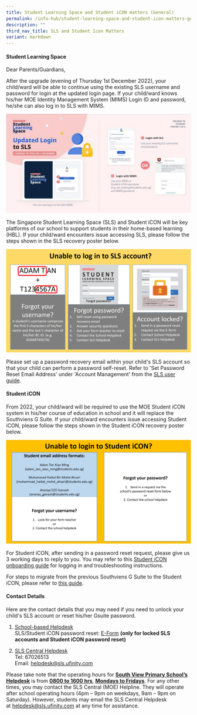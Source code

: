 ```yaml
---
title: Student Learning Space and Student iCON matters (General)
permalink: /info-hub/student-learning-space-and-student-icon-matters-general/
description: ""
third_nav_title: SLS and Student Icon Matters
variant: markdown
---
```

<h4><strong>Student Learning Space</strong></h4>
<p>Dear Parents/Guardians,</p>
<p>After the upgrade (evening of Thursday 1st December 2022),&nbsp;your child/ward will be able to continue using the existing SLS username and password for login at the updated login page. If your child/ward knows his/her MOE Identity Management System (MIMS) Login ID and password, he/she can also log in to SLS with MIMS.</p>
<img src="/images/sls.jpg">
<p>The Singapore Student Learning Space (SLS) and Student iCON will be key platforms of our school to support students in their home-based learning (HBL). If your child/ward encounters issue accessing SLS, please follow the steps shown in the SLS recovery poster below.</p>
<img src="/images/sls.png">
<p>Please set up a password recovery email within your child's SLS account so that your child can perform a password self-reset.&nbsp;Refer to 'Set Password Reset Email Address' under 'Account Management'&nbsp;from the&nbsp;<a href="https://www.learning.moe.edu.sg/login-troubleshooting/authentication/reset-sls-password-student/">SLS user guide</a>.</p>
<h4><strong>Student iCON&nbsp;</strong></h4>
<p>From 2022, your child/ward will be required to use the MOE Student iCON system in his/her course of education in school and it will replace the Southviens G Suite. If your child/ward encounters issue accessing Student iCON, please follow the steps shown in the Student iCON recovery poster below.</p>
<img src="/images/studenticon.png">
<p>For Student iCON, after sending in a password reset request, please give us 3 working days to reply to you. You may refer to this&nbsp;<a href="https://drive.google.com/file/d/1Pi1lqR1DfvO-MrXZFuqyS_HvzEI2MgQy/view?usp=sharing">Student iCON onboarding guide</a> for logging in and troubleshooting instructions.</p>
<p>For steps to migrate from the previous Southviens G Suite to the Student iCON, please refer to <a href="https://drive.google.com/file/d/1wN7nLL6QAOYVMpjO_8cZRdZ_ukcD1WTz/view?usp=sharing">this guide</a>.</p>
<h4><strong>Contact Details</strong></h4>
<p>Here are the contact details that you may need if you need to unlock your child's SLS account or reset his/her Gsuite password.</p>
<ol>
<li><u>School-based Helpdesk<br></u>SLS/Student iCON&nbsp;password reset:&nbsp;<a href="https://form.gov.sg/#!/5e0b3b70165a2e00116986d7">E-Form</a>&nbsp;<strong>(only for locked SLS accounts and Student iCON password reset)</strong></li>
</ol>
<ol start="2">
<li><u>SLS Central Helpdesk<br></u>Tel: 67026513<br>Email: <a href="mailto:helpdesk@sls.ufinity.com">helpdesk@sls.ufinity.com</a></li>
</ol>
<p>Please take note that the operating hours for&nbsp;<strong><u>South View Primary School’s Helpdesk</u></strong>&nbsp;is from&nbsp;<strong><u>0800 to 1600 hrs</u></strong>,&nbsp;<strong><u>Mondays to Fridays</u></strong>.&nbsp;For any other times, you may contact the&nbsp;SLS Central (MOE) Helpline. They will operate after school operating hours (4pm – 9pm on weekdays, 9am – 9pm on Saturday). However, students may email the SLS Central Helpdesk at&nbsp;<a href="mailto:helpdesk@sls.ufinity.com">helpdesk@sls.ufinity.com</a>&nbsp;at any time for assistance.</p>